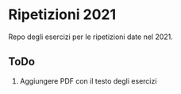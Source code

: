 # Ripetizioni 2021

Repo degli esercizi per le ripetizioni date nel 2021.

## ToDo

1. Aggiungere PDF con il testo degli esercizi
